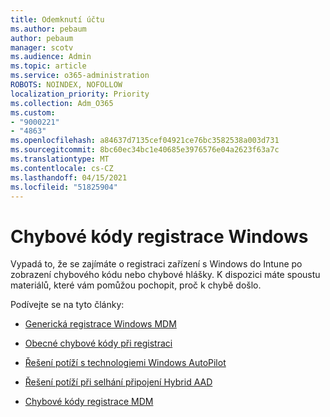 ```yaml
---
title: Odemknutí účtu
ms.author: pebaum
author: pebaum
manager: scotv
ms.audience: Admin
ms.topic: article
ms.service: o365-administration
ROBOTS: NOINDEX, NOFOLLOW
localization_priority: Priority
ms.collection: Adm_O365
ms.custom:
- "9000221"
- "4863"
ms.openlocfilehash: a84637d7135cef04921ce76bc3582538a003d731
ms.sourcegitcommit: 8bc60ec34bc1e40685e3976576e04a2623f63a7c
ms.translationtype: MT
ms.contentlocale: cs-CZ
ms.lasthandoff: 04/15/2021
ms.locfileid: "51825904"
---
```

# <a name="windows-enrolment-error-codes"></a>Chybové kódy registrace Windows

Vypadá to, že se zajímáte o registraci zařízení s Windows do Intune po zobrazení chybového kódu nebo chybové hlášky. K dispozici máte spoustu materiálů, které vám pomůžou pochopit, proč k chybě došlo.
 
Podívejte se na tyto články:

- [Generická registrace Windows MDM](https://docs.microsoft.com/mem/intune/enrollment/troubleshoot-windows-enrollment-errors)

- [Obecné chybové kódy při registraci](https://docs.microsoft.com/mem/intune/enrollment/troubleshoot-device-enrollment-in-intune#general-enrollment-error-codes)

- [Řešení potíží s technologiemi Windows AutoPilot](https://docs.microsoft.com/windows/deployment/windows-autopilot/troubleshooting)

- [Řešení potíží při selhání připojení Hybrid AAD](https://docs.microsoft.com/azure/active-directory/devices/troubleshoot-hybrid-join-windows-current)

- [Chybové kódy registrace MDM](https://docs.microsoft.com/windows/win32/mdmreg/mdm-registration-constants)
